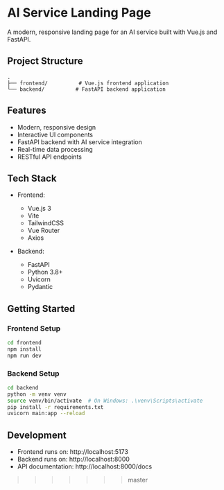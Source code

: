 # AI Service Landing Page

A modern, responsive landing page for an AI service built with Vue.js and FastAPI.

## Project Structure
```
.
├── frontend/          # Vue.js frontend application
└── backend/          # FastAPI backend application
```

## Features
- Modern, responsive design
- Interactive UI components
- FastAPI backend with AI service integration
- Real-time data processing
- RESTful API endpoints

## Tech Stack
- Frontend:
  - Vue.js 3
  - Vite
  - TailwindCSS
  - Vue Router
  - Axios

- Backend:
  - FastAPI
  - Python 3.8+
  - Uvicorn
  - Pydantic

## Getting Started

### Frontend Setup
```bash
cd frontend
npm install
npm run dev
```

### Backend Setup
```bash
cd backend
python -m venv venv
source venv/bin/activate  # On Windows: .\venv\Scripts\activate
pip install -r requirements.txt
uvicorn main:app --reload
```

## Development
- Frontend runs on: http://localhost:5173
- Backend runs on: http://localhost:8000
- API documentation: http://localhost:8000/docs 
>>>>>>> master
